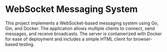 # WebSocket Messaging System

This project implements a WebSocket-based messaging system using Go, Gin, and Docker. The application allows multiple clients to connect, send messages, and receive broadcasts. The server is containerized with Docker for ease of deployment and includes a simple HTML client for browser-based testing.